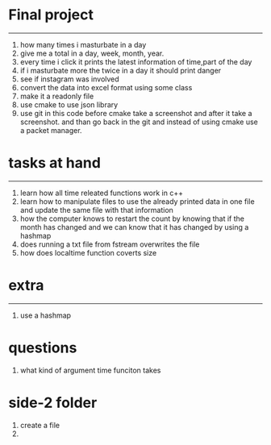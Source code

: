 

# Final project
  -------------

  1. how many times i masturbate in a day
  2. give me a total in a day, week, month, year.
  3. every time i click it prints the latest information of time,part of the day
  4. if i masturbate more the twice in a day it should print danger
  5. see if instagram was involved
  6. convert the data into excel format using some class
  7. make it a readonly file
  8. use cmake to use json library
  9. use git in this code before cmake take a screenshot and after it take a screenshot. and than go back in the git and instead of using cmake use a packet manager.

# tasks at hand
  -------------

  1. learn how all time  releated functions work in   c++ 
  2. learn how to manipulate files to use the already printed data in one file and update the same file with that information
  3. how the computer knows to restart the count by knowing that if the month has changed and we can know that it has changed by using a hashmap
  4. does running a txt file from fstream overwrites the file
  5. how does localtime function coverts size

# extra
-------

 1. use a hashmap
 

 # questions

 1. what kind of argument time funciton takes

# side-2 folder

1. create a file
2.
